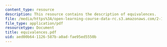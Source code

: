 ```yaml
---
content_type: resource
description: This resource contains the description of equivalences.
file: /media/https%3A/open-learning-course-data-rc.s3.amazonaws.com/2-141-modeling-and-simulation-of-dynamic-systems-fall-2006/aed00b641126587ba0adfae95ed5550b_equivalences.pdf
file_type: application/pdf
resourcetype: Document
title: equivalences.pdf
uid: aed00b64-1126-587b-a0ad-fae95ed5550b
---
```


